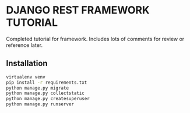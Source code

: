 # DJANGO REST FRAMEWORK TUTORIAL

Completed tutorial for framework.  Includes lots of comments for review or reference later. 

## Installation

```bash
virtualenv venv
pip install -r requirements.txt
python manage.py migrate
python manage.py collectstatic
python manage.py createsuperuser
python manage.py runserver
```
